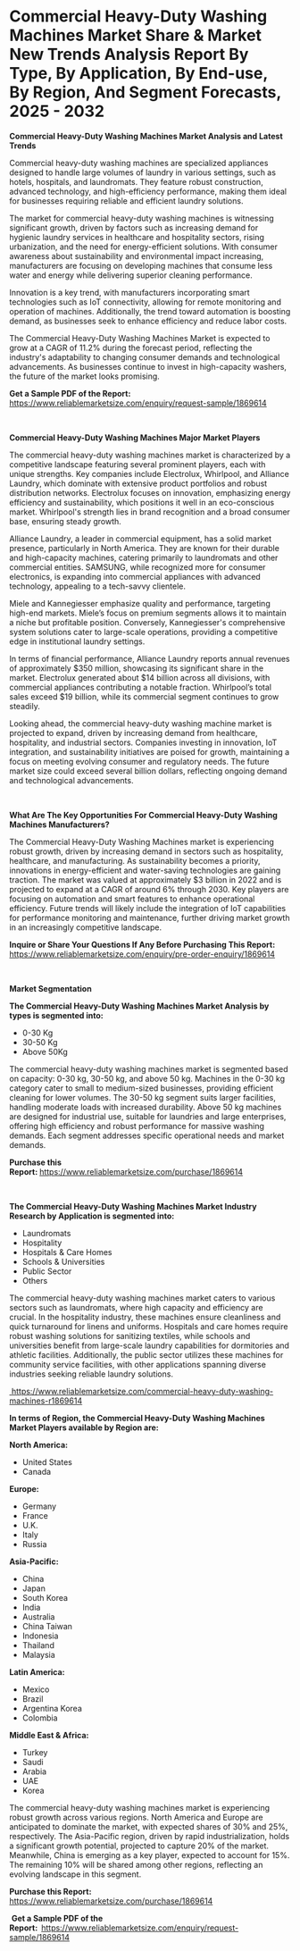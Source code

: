 <p><h1>Commercial Heavy-Duty Washing Machines Market Share & Market New Trends Analysis Report By Type, By Application, By End-use, By Region, And Segment Forecasts, 2025 - 2032</h1></p><p><strong>Commercial Heavy-Duty Washing Machines Market Analysis and Latest Trends</strong></p>
<p><p>Commercial heavy-duty washing machines are specialized appliances designed to handle large volumes of laundry in various settings, such as hotels, hospitals, and laundromats. They feature robust construction, advanced technology, and high-efficiency performance, making them ideal for businesses requiring reliable and efficient laundry solutions.</p><p>The market for commercial heavy-duty washing machines is witnessing significant growth, driven by factors such as increasing demand for hygienic laundry services in healthcare and hospitality sectors, rising urbanization, and the need for energy-efficient solutions. With consumer awareness about sustainability and environmental impact increasing, manufacturers are focusing on developing machines that consume less water and energy while delivering superior cleaning performance.</p><p>Innovation is a key trend, with manufacturers incorporating smart technologies such as IoT connectivity, allowing for remote monitoring and operation of machines. Additionally, the trend toward automation is boosting demand, as businesses seek to enhance efficiency and reduce labor costs.</p><p>The Commercial Heavy-Duty Washing Machines Market is expected to grow at a CAGR of 11.2% during the forecast period, reflecting the industry's adaptability to changing consumer demands and technological advancements. As businesses continue to invest in high-capacity washers, the future of the market looks promising.</p></p>
<p><strong>Get a Sample PDF of the Report:&nbsp;</strong> <a href="https://www.reliablemarketsize.com/enquiry/request-sample/1869614?utm_campaign=2444&utm_medium=2&utm_source=Github&utm_content=ia&utm_term=12042025&utm_id=commercial-heavy-duty-washing-machines">https://www.reliablemarketsize.com/enquiry/request-sample/1869614</a></p>
<p>&nbsp;</p>
<p><strong>Commercial Heavy-Duty Washing Machines Major Market Players</strong></p>
<p><p>The commercial heavy-duty washing machines market is characterized by a competitive landscape featuring several prominent players, each with unique strengths. Key companies include Electrolux, Whirlpool, and Alliance Laundry, which dominate with extensive product portfolios and robust distribution networks. Electrolux focuses on innovation, emphasizing energy efficiency and sustainability, which positions it well in an eco-conscious market. Whirlpool's strength lies in brand recognition and a broad consumer base, ensuring steady growth.</p><p>Alliance Laundry, a leader in commercial equipment, has a solid market presence, particularly in North America. They are known for their durable and high-capacity machines, catering primarily to laundromats and other commercial entities. SAMSUNG, while recognized more for consumer electronics, is expanding into commercial appliances with advanced technology, appealing to a tech-savvy clientele.</p><p>Miele and Kannegiesser emphasize quality and performance, targeting high-end markets. Miele’s focus on premium segments allows it to maintain a niche but profitable position. Conversely, Kannegiesser's comprehensive system solutions cater to large-scale operations, providing a competitive edge in institutional laundry settings.</p><p>In terms of financial performance, Alliance Laundry reports annual revenues of approximately $350 million, showcasing its significant share in the market. Electrolux generated about $14 billion across all divisions, with commercial appliances contributing a notable fraction. Whirlpool’s total sales exceed $19 billion, while its commercial segment continues to grow steadily. </p><p>Looking ahead, the commercial heavy-duty washing machine market is projected to expand, driven by increasing demand from healthcare, hospitality, and industrial sectors. Companies investing in innovation, IoT integration, and sustainability initiatives are poised for growth, maintaining a focus on meeting evolving consumer and regulatory needs. The future market size could exceed several billion dollars, reflecting ongoing demand and technological advancements.</p></p>
<p>&nbsp;</p>
<p><strong>What Are The Key Opportunities For Commercial Heavy-Duty Washing Machines Manufacturers?</strong></p>
<p><p>The Commercial Heavy-Duty Washing Machines market is experiencing robust growth, driven by increasing demand in sectors such as hospitality, healthcare, and manufacturing. As sustainability becomes a priority, innovations in energy-efficient and water-saving technologies are gaining traction. The market was valued at approximately $3 billion in 2022 and is projected to expand at a CAGR of around 6% through 2030. Key players are focusing on automation and smart features to enhance operational efficiency. Future trends will likely include the integration of IoT capabilities for performance monitoring and maintenance, further driving market growth in an increasingly competitive landscape.</p></p>
<p><strong>Inquire or Share Your Questions If Any Before Purchasing This Report:</strong> <a href="https://www.reliablemarketsize.com/enquiry/pre-order-enquiry/1869614?utm_campaign=2444&utm_medium=2&utm_source=Github&utm_content=ia&utm_term=12042025&utm_id=commercial-heavy-duty-washing-machines">https://www.reliablemarketsize.com/enquiry/pre-order-enquiry/1869614</a></p>
<p>&nbsp;</p>
<p><strong>Market Segmentation</strong></p>
<p><strong>The Commercial Heavy-Duty Washing Machines Market Analysis by types is segmented into:</strong></p>
<p><ul><li>0-30 Kg</li><li>30-50 Kg</li><li>Above 50Kg</li></ul></p>
<p><p>The commercial heavy-duty washing machines market is segmented based on capacity: 0-30 kg, 30-50 kg, and above 50 kg. Machines in the 0-30 kg category cater to small to medium-sized businesses, providing efficient cleaning for lower volumes. The 30-50 kg segment suits larger facilities, handling moderate loads with increased durability. Above 50 kg machines are designed for industrial use, suitable for laundries and large enterprises, offering high efficiency and robust performance for massive washing demands. Each segment addresses specific operational needs and market demands.</p></p>
<p><strong>Purchase this Report:&nbsp;</strong><a href="https://www.reliablemarketsize.com/purchase/1869614?utm_campaign=2444&utm_medium=2&utm_source=Github&utm_content=ia&utm_term=12042025&utm_id=commercial-heavy-duty-washing-machines">https://www.reliablemarketsize.com/purchase/1869614</a></p>
<p>&nbsp;</p>
<p><strong>The Commercial Heavy-Duty Washing Machines Market Industry Research by Application is segmented into:</strong></p>
<p><ul><li>Laundromats</li><li>Hospitality</li><li>Hospitals & Care Homes</li><li>Schools & Universities</li><li>Public Sector</li><li>Others</li></ul></p>
<p><p>The commercial heavy-duty washing machines market caters to various sectors such as laundromats, where high capacity and efficiency are crucial. In the hospitality industry, these machines ensure cleanliness and quick turnaround for linens and uniforms. Hospitals and care homes require robust washing solutions for sanitizing textiles, while schools and universities benefit from large-scale laundry capabilities for dormitories and athletic facilities. Additionally, the public sector utilizes these machines for community service facilities, with other applications spanning diverse industries seeking reliable laundry solutions.</p></p>
<p><a href="https://www.reliablemarketsize.com/commercial-heavy-duty-washing-machines-r1869614?utm_campaign=2444&utm_medium=2&utm_source=Github&utm_content=ia&utm_term=12042025&utm_id=commercial-heavy-duty-washing-machines">&nbsp;https://www.reliablemarketsize.com/commercial-heavy-duty-washing-machines-r1869614</a></p>
<p><strong>In terms of Region, the Commercial Heavy-Duty Washing Machines Market Players available by Region are:</strong></p>
<p>
    <p> <strong> North America: </strong>
        <ul>
            <li>United States</li>
            <li>Canada</li>
        </ul>
        </p> 
    <p> <strong> Europe: </strong>
        <ul>
            <li>Germany</li>
            <li>France</li>
            <li>U.K.</li>
            <li>Italy</li>
            <li>Russia</li>
        </ul>
        </p> 
    <p> <strong> Asia-Pacific: </strong>
        <ul>
            <li>China</li>
            <li>Japan</li>
            <li>South Korea</li>
            <li>India</li>
            <li>Australia</li>
            <li>China Taiwan</li>
            <li>Indonesia</li>
            <li>Thailand</li>
            <li>Malaysia</li>
        </ul>
        </p> 
    <p> <strong> Latin America: </strong>
        <ul>
            <li>Mexico</li>
            <li>Brazil</li>
            <li>Argentina Korea</li>
            <li>Colombia</li>
        </ul>
        </p> 
    <p> <strong> Middle East & Africa: </strong>
        <ul>
            <li>Turkey</li>
            <li>Saudi</li>
            <li>Arabia</li>
            <li>UAE</li>
            <li>Korea</li>
        </ul>
    </p>
    </p>
<p><p>The commercial heavy-duty washing machines market is experiencing robust growth across various regions. North America and Europe are anticipated to dominate the market, with expected shares of 30% and 25%, respectively. The Asia-Pacific region, driven by rapid industrialization, holds a significant growth potential, projected to capture 20% of the market. Meanwhile, China is emerging as a key player, expected to account for 15%. The remaining 10% will be shared among other regions, reflecting an evolving landscape in this segment.</p></p>
<p><strong>Purchase this Report: </strong><a href="https://www.reliablemarketsize.com/purchase/1869614?utm_campaign=2444&utm_medium=2&utm_source=Github&utm_content=ia&utm_term=12042025&utm_id=commercial-heavy-duty-washing-machines">https://www.reliablemarketsize.com/purchase/1869614</a></p>
<p>&nbsp;<strong>Get a Sample PDF of the Report:&nbsp;&nbsp;</strong><a href="https://www.reliablemarketsize.com/enquiry/request-sample/1869614?utm_campaign=2444&utm_medium=2&utm_source=Github&utm_content=ia&utm_term=12042025&utm_id=commercial-heavy-duty-washing-machines">https://www.reliablemarketsize.com/enquiry/request-sample/1869614</a></p>
<p><strong></strong></p>
<p><p></p><p></p><p></p></p>